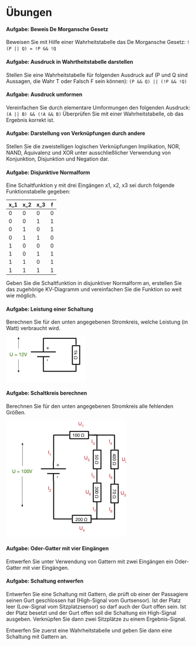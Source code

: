 # Übungen

#### Aufgabe: Beweis De Morgansche Gesetz
Beweisen Sie mit Hilfe einer Wahrheitstabelle das De Morgansche Gesetz:
`!(P || Q) = !P && !Q`


#### Aufgabe: Ausdruck in Wahrtheitstabelle darstellen
Stellen Sie eine Wahrheitstabelle für folgenden Ausdruck auf (P und Q sind Aussagen, die Wahr T oder Falsch F sein können): `(P && Q) || (!P && !Q)`


#### Aufgabe: Ausdruck umformen
Vereinfachen Sie durch elementare Umformungen den folgenden Ausdruck: `(A || B) && (!A && B)` Überprüfen Sie mit einer Wahrheitstabelle, ob das Ergebnis korrekt ist.


#### Aufgabe: Darstellung von Verknüpfungen durch andere
Stellen Sie die zweistelligen logischen Verknüpfungen Implikation, NOR, NAND, Äquivalenz und XOR unter ausschließlicher Verwendung von Konjunktion, Disjunktion und Negation dar.


#### Aufgabe: Disjunktive Normalform
Eine Schaltfunktion y mit drei Eingängen x1, x2, x3 sei durch folgende Funktionstabelle gegeben:

| x_1 | x_2 | x_3 | f  |
|-----|-----|-----|----|
|  0  |   0 |   0 |  0 |
|  0  |   0 |   1 |  1 |
|  0  |   1 |   0 |  1 |
|  0  |   1 |   1 |  0 |
|  1  |   0 |   0 |  0 |
|  1  |   0 |   1 |  1 |
|  1  |   1 |   0 |  1 |
|  1  |   1 |   1 |  1 |

Geben Sie die Schaltfunktion in disjunktiver Normalform an, erstellen Sie das zugehörige KV-Diagramm und vereinfachen Sie die Funktion so weit wie möglich.


#### Aufgabe: Leistung einer Schaltung
Berechnen Sie für den unten angegebenen Stromkreis, welche Leistung (in Watt) verbraucht wird.

![](img/stromkreis_einfach.png)


#### Aufgabe: Schaltkreis berechnen
Berechnen Sie für den unten angegebenen Stromkreis alle fehlenden Größen.

![](img/stromkreis_komplex.png)


#### Aufgabe: Oder-Gatter mit vier Eingängen
Entwerfen Sie unter Verwendung von Gattern mit zwei Eingängen ein Oder-Gatter mit vier Eingängen.


#### Aufgabe: Schaltung entwerfen
Entwerfen Sie eine Schaltung mit Gattern, die prüft ob einer der Passagiere seinen Gurt geschlossen hat (High-Signal vom Gurtsensor). Ist der Platz leer (Low-Signal vom Sitzplatzsensor)
so darf auch der Gurt offen sein. Ist der Platz besetzt und der Gurt offen soll die
Schaltung ein High-Signal ausgeben. Verknüpfen Sie dann zwei Sitzplätze zu einem Ergebnis-Signal.

Entwerfen Sie zuerst eine Wahrheitstabelle und geben Sie dann eine Schaltung mit Gattern an.
